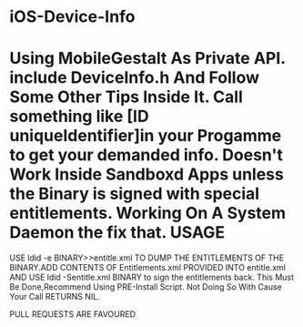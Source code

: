 iOS-Device-Info
===============

Using MobileGestalt As Private API.
include DeviceInfo.h And Follow Some Other Tips Inside It.
Call something like [ID uniqueIdentifier]in your Progamme to get your demanded info.
Doesn't Work Inside Sandboxd Apps unless the Binary is signed with special entitlements.
Working On A System Daemon the fix that.
USAGE
===============
USE ldid -e BINARY>>entitle.xml TO DUMP THE ENTITLEMENTS OF THE BINARY.ADD CONTENTS OF Entitlements.xml PROVIDED INTO entitle.xml
AND USE ldid -Sentitle.xml BINARY to sign the entitlements back.
This Must Be Done,Recommend Using PRE-Install Script.
Not Doing So With Cause Your Call RETURNS NIL.



PULL REQUESTS ARE FAVOURED
